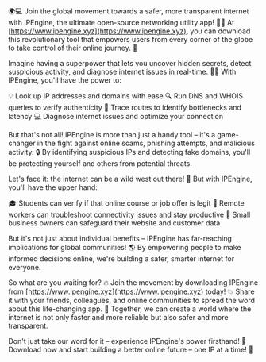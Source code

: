 🌍💻 Join the global movement towards a safer, more transparent internet with IPEngine, the ultimate open-source networking utility app! 📡💥 At [https://www.ipengine.xyz](https://www.ipengine.xyz), you can download this revolutionary tool that empowers users from every corner of the globe to take control of their online journey. 💪

Imagine having a superpower that lets you uncover hidden secrets, detect suspicious activity, and diagnose internet issues in real-time. 🕵️‍♂️ With IPEngine, you'll have the power to:

💡 Look up IP addresses and domains with ease
🔍 Run DNS and WHOIS queries to verify authenticity
📍 Trace routes to identify bottlenecks and latency
💻 Diagnose internet issues and optimize your connection

But that's not all! IPEngine is more than just a handy tool – it's a game-changer in the fight against online scams, phishing attempts, and malicious activity. 🔒 By identifying suspicious IPs and detecting fake domains, you'll be protecting yourself and others from potential threats.

Let's face it: the internet can be a wild west out there! 🤠 But with IPEngine, you'll have the upper hand:

🎓 Students can verify if that online course or job offer is legit
💼 Remote workers can troubleshoot connectivity issues and stay productive
🏢 Small business owners can safeguard their website and customer data

But it's not just about individual benefits – IPEngine has far-reaching implications for global communities! 🌎 By empowering people to make informed decisions online, we're building a safer, smarter internet for everyone.

So what are you waiting for? 🔥 Join the movement by downloading IPEngine from [https://www.ipengine.xyz](https://www.ipengine.xyz) today! 💥 Share it with your friends, colleagues, and online communities to spread the word about this life-changing app. 📢 Together, we can create a world where the internet is not only faster and more reliable but also safer and more transparent.

Don't just take our word for it – experience IPEngine's power firsthand! 🔮 Download now and start building a better online future – one IP at a time! 💪
